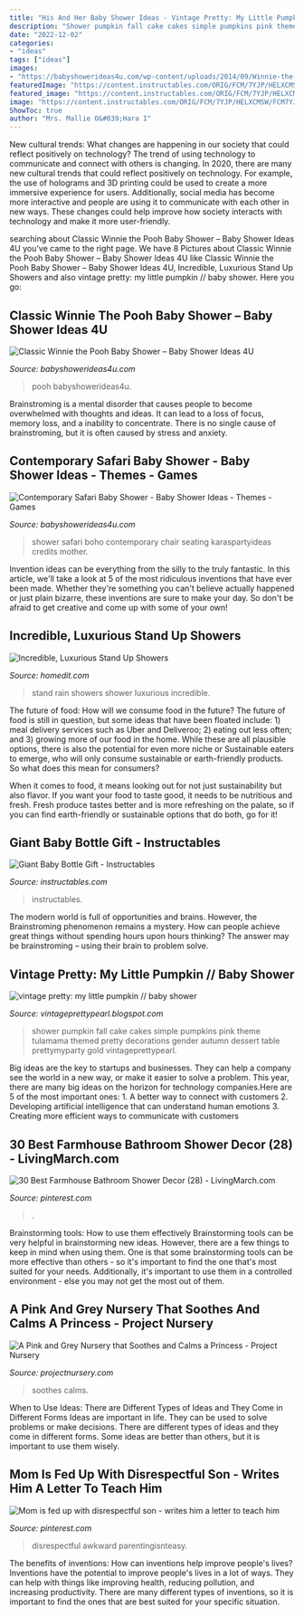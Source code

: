 ```yaml
---
title: "His And Her Baby Shower Ideas - Vintage Pretty: My Little Pumpkin // Baby Shower"
description: "Shower pumpkin fall cake cakes simple pumpkins pink theme tulamama themed pretty decorations gender autumn dessert table prettymyparty gold vintageprettypearl"
date: "2022-12-02"
categories:
- "ideas"
tags: ["ideas"]
images:
- "https://babyshowerideas4u.com/wp-content/uploads/2014/09/Winnie-the-Pooh-Baby-Shower-25.jpg"
featuredImage: "https://content.instructables.com/ORIG/FCM/7YJP/HELXCMSW/FCM7YJPHELXCMSW.jpg?frame=1&amp;width=2100"
featured_image: "https://content.instructables.com/ORIG/FCM/7YJP/HELXCMSW/FCM7YJPHELXCMSW.jpg?frame=1&amp;width=2100"
image: "https://content.instructables.com/ORIG/FCM/7YJP/HELXCMSW/FCM7YJPHELXCMSW.jpg?frame=1&amp;width=2100"
ShowToc: true
author: "Mrs. Mallie O&#039;Hara I"
---
```



New cultural trends: What changes are happening in our society that could reflect positively on technology?
The trend of using technology to communicate and connect with others is changing. In 2020, there are many new cultural trends that could reflect positively on technology. For example, the use of holograms and 3D printing could be used to create a more immersive experience for users. Additionally, social media has become more interactive and people are using it to communicate with each other in new ways. These changes could help improve how society interacts with technology and make it more user-friendly.

	

		
searching about Classic Winnie the Pooh Baby Shower – Baby Shower Ideas 4U you've came to the right page. We have 8 Pictures about Classic Winnie the Pooh Baby Shower – Baby Shower Ideas 4U like Classic Winnie the Pooh Baby Shower – Baby Shower Ideas 4U, Incredible, Luxurious Stand Up Showers and also vintage pretty: my little pumpkin // baby shower. Here you go:
		
    
## Classic Winnie The Pooh Baby Shower – Baby Shower Ideas 4U

<img loading=lazy src="https://babyshowerideas4u.com/wp-content/uploads/2014/09/Winnie-the-Pooh-Baby-Shower-25.jpg" onerror="this.onerror=null;this.src='https://tse2.mm.bing.net/th?id=OIP.CxaXoIetyZP9tbBZ6aJ7_AHaLH&amp;pid=15.1';" alt="Classic Winnie the Pooh Baby Shower – Baby Shower Ideas 4U">

_Source: babyshowerideas4u.com_

>pooh babyshowerideas4u. 

	

Brainstroming is a mental disorder that causes people to become overwhelmed with thoughts and ideas. It can lead to a loss of focus, memory loss, and a inability to concentrate. There is no single cause of brainstroming, but it is often caused by stress and anxiety.

    
## Contemporary Safari Baby Shower - Baby Shower Ideas - Themes - Games

<img loading=lazy src="https://babyshowerideas4u.com/wp-content/uploads/2016/07/Contemporary-Safari-Baby-Shower-VIP-Seating.jpg" onerror="this.onerror=null;this.src='https://tse3.mm.bing.net/th?id=OIP.SQGo8GsAFxyRlC8OfrwZ4wHaJ9&amp;pid=15.1';" alt="Contemporary Safari Baby Shower - Baby Shower Ideas - Themes - Games">

_Source: babyshowerideas4u.com_

>shower safari boho contemporary chair seating karaspartyideas credits mother. 

	

Invention ideas can be everything from the silly to the truly fantastic. In this article, we'll take a look at 5 of the most ridiculous inventions that have ever been made. Whether they're something you can't believe actually happened or just plain bizarre, these inventions are sure to make your day. So don't be afraid to get creative and come up with some of your own!

    
## Incredible, Luxurious Stand Up Showers

<img loading=lazy src="https://cdn.homedit.com/wp-content/uploads/2014/11/rain-shower-design.jpg" onerror="this.onerror=null;this.src='https://tse1.mm.bing.net/th?id=OIP.JGhPI5JCl3YyT3sXtjoC2QHaME&amp;pid=15.1';" alt="Incredible, Luxurious Stand Up Showers">

_Source: homedit.com_

>stand rain showers shower luxurious incredible. 

	

The future of food: How will we consume food in the future?
The future of food is still in question, but some ideas that have been floated include: 1) meal delivery services such as Uber and Deliveroo; 2) eating out less often; and 3) growing more of our food in the home. 
While these are all plausible options, there is also the potential for even more niche or Sustainable eaters to emerge, who will only consume sustainable or earth-friendly products. So what does this mean for consumers? 

When it comes to food, it means looking out for not just sustainability but also flavor. If you want your food to taste good, it needs to be nutritious and fresh. Fresh produce tastes better and is more refreshing on the palate, so if you can find earth-friendly or sustainable options that do both, go for it!

    
## Giant Baby Bottle Gift - Instructables

<img loading=lazy src="https://content.instructables.com/ORIG/FCM/7YJP/HELXCMSW/FCM7YJPHELXCMSW.jpg?frame=1&amp;width=2100" onerror="this.onerror=null;this.src='https://tse3.mm.bing.net/th?id=OIP.1HUBwHjLPanmO1g_2WQj1gHaJ4&amp;pid=15.1';" alt="Giant Baby Bottle Gift - Instructables">

_Source: instructables.com_

>instructables. 

	

The modern world is full of opportunities and brains. However, the Brainstroming phenomenon remains a mystery. How can people achieve great things without spending hours upon hours thinking? The answer may be brainstroming – using their brain to problem solve.

    
## Vintage Pretty: My Little Pumpkin // Baby Shower

<img loading=lazy src="http://3.bp.blogspot.com/-yhfoCizTwuk/UmNdnCeD6RI/AAAAAAAALKA/orqjRIuzAS0/s1600/cake.jpg" onerror="this.onerror=null;this.src='https://tse1.mm.bing.net/th?id=OIP.AW-SkbVnW6b7dVabjhc6AgHaLH&amp;pid=15.1';" alt="vintage pretty: my little pumpkin // baby shower">

_Source: vintageprettypearl.blogspot.com_

>shower pumpkin fall cake cakes simple pumpkins pink theme tulamama themed pretty decorations gender autumn dessert table prettymyparty gold vintageprettypearl. 

	

Big ideas are the key to startups and businesses. They can help a company see the world in a new way, or make it easier to solve a problem. This year, there are many big ideas on the horizon for technology companies.Here are 5 of the most important ones: 1. A better way to connect with customers 2. Developing artificial intelligence that can understand human emotions 3. Creating more efficient ways to communicate with customers 
    
## 30 Best Farmhouse Bathroom Shower Decor (28) - LivingMarch.com

<img loading=lazy src="https://i.pinimg.com/736x/27/fe/12/27fe126afeca951cda8ab6af712b5f47.jpg" onerror="this.onerror=null;this.src='https://tse2.mm.bing.net/th?id=OIP.5W1RTR_ixTZUOaCZ53jY4QHaJ3&amp;pid=15.1';" alt="30 Best Farmhouse Bathroom Shower Decor (28) - LivingMarch.com">

_Source: pinterest.com_

>. 

	

Brainstorming tools: How to use them effectively
Brainstorming tools can be very helpful in brainstorming new ideas. However, there are a few things to keep in mind when using them. One is that some brainstorming tools can be more effective than others - so it's important to find the one that's most suited for your needs. Additionally, it's important to use them in a controlled environment - else you may not get the most out of them.

    
## A Pink And Grey Nursery That Soothes And Calms A Princess - Project Nursery

<img loading=lazy src="https://projectnursery.com/wp-content/uploads/2016/02/thao-room-cont.jpg" onerror="this.onerror=null;this.src='https://tse3.mm.bing.net/th?id=OIP.Q2Fh7UItf0tylMMGq5EB8wHaJ4&amp;pid=15.1';" alt="A Pink and Grey Nursery that Soothes and Calms a Princess - Project Nursery">

_Source: projectnursery.com_

>soothes calms. 

	

When to Use Ideas: There are Different Types of Ideas and They Come in Different Forms
Ideas are important in life. They can be used to solve problems or make decisions. There are different types of ideas and they come in different forms. Some ideas are better than others, but it is important to use them wisely.

    
## Mom Is Fed Up With Disrespectful Son - Writes Him A Letter To Teach Him

<img loading=lazy src="https://i.pinimg.com/736x/65/bb/9e/65bb9e5ce65cf1fcfb261964e0331e66.jpg" onerror="this.onerror=null;this.src='https://tse2.mm.bing.net/th?id=OIP.ykUa0YqpPj6nRiIbw0Z5qAHaLH&amp;pid=15.1';" alt="Mom is fed up with disrespectful son - writes him a letter to teach him">

_Source: pinterest.com_

>disrespectful awkward parentingisnteasy. 

	

The benefits of inventions: How can inventions help improve people's lives?
Inventions have the potential to improve people's lives in a lot of ways. They can help with things like improving health, reducing pollution, and increasing productivity. There are many different types of inventions, so it is important to find the ones that are best suited for your specific situation.

